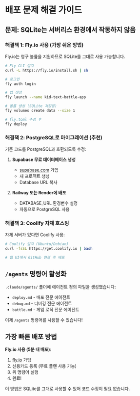 # 배포 문제 해결 가이드

## 문제: SQLite는 서버리스 환경에서 작동하지 않음

### 해결책 1: Fly.io 사용 (가장 쉬운 방법)
Fly.io는 영구 볼륨을 지원하므로 SQLite를 그대로 사용 가능합니다.

```bash
# Fly CLI 설치
curl -L https://fly.io/install.sh | sh

# 로그인
fly auth login

# 앱 생성
fly launch --name kid-text-battle-app

# 볼륨 생성 (SQLite 저장용)
fly volumes create data --size 1

# fly.toml 수정 후
fly deploy
```

### 해결책 2: PostgreSQL로 마이그레이션 (추천)
기존 코드를 PostgreSQL과 호환되도록 수정:

1. **Supabase 무료 데이터베이스 생성**
   - [supabase.com](https://supabase.com) 가입
   - 새 프로젝트 생성
   - Database URL 복사

2. **Railway 또는 Render에 배포**
   - DATABASE_URL 환경변수 설정
   - 자동으로 PostgreSQL 사용

### 해결책 3: Coolify 자체 호스팅
자체 서버가 있다면 Coolify 사용:

```bash
# Coolify 설치 (Ubuntu/Debian)
curl -fsSL https://get.coolify.io | bash

# 웹 UI에서 GitHub 연결 후 배포
```

## `/agents` 명령어 활성화

`.claude/agents/` 폴더에 에이전트 정의 파일을 생성했습니다:
- `deploy.md` - 배포 전문 에이전트
- `debug.md` - 디버깅 전문 에이전트  
- `battle.md` - 게임 로직 전문 에이전트

이제 `/agents` 명령어를 사용할 수 있습니다!

## 가장 빠른 배포 방법

**Fly.io 사용 (5분 내 배포)**:
1. [fly.io](https://fly.io) 가입
2. 신용카드 등록 (무료 플랜 사용 가능)
3. 위 명령어 실행
4. 완료!

이 방법은 SQLite를 그대로 사용할 수 있어 코드 수정이 필요 없습니다.